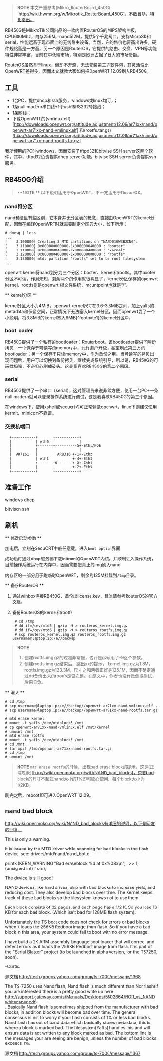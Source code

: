 
> **NOTE** 本文严重参考(Mikro_RouterBoard_450G)[http://wiki.hwmn.org/w/Mikrotik_RouterBoard_450G]，不敢冒功，特此指出。

RB450G是MikkroTik公司出品的一款内置RouterOS的MIPS架构主板，CPU680Mhz，内存256M，nand512M，提供5个千兆网口，支持MicroSD和serial，性能远高于现市面上的无线路由设备。当然，它的售价也要高出许多。硬件规格高是一方面，另一个原因是RouterOS，它提供的路由、交换、VPN等功能特性非常丰富，目前在中低端市场，特别是欧洲占据了很大的市场份额。

RouterOS虽然基于linux，但却不开源，无法安装第三方软件包，其灵活性比OpenWRT差得多，因而本文就教大家如何把OpenWRT 12.09刷入RB450G。

## 工具

- 1台PC，提供dhcp和ssh服务，windows或linux均可，；
- 1条null modern串口线+1个usb转RS232转接线；
- 1条网线；
- 下载OpenWRT的(vmlinux.elf)[http://downloads.openwrt.org/attitude_adjustment/12.09/ar71xx/nand/openwrt-ar71xx-nand-vmlinux.elf] 和(rootfs.tar.gz)[http://downloads.openwrt.org/attitude_adjustment/12.09/ar71xx/nand/openwrt-ar71xx-nand-rootfs.tar.gz]

我所使用的PC时windows，因而安装了tftpd32和bitvise SSH server这两个软件，其中，tftpd32负责提供dhcp server功能，bitvise SSH server负责提供ssh服务。

## RB450G介绍

> **NOTE ** 以下说明适用于OpenWRT，不一定适用于RouterOS。

### nand和分区

nand和硬盘有些区别，它本身并无分区表的概念，直接由OpenWRT的kernel分配，因而在编译OpenWRT时就需要制定分区的大小，如下所示：

```
# dmesg | less
...
[    3.100000] Creating 3 MTD partitions on "NAND01GW3B2CN6":
[    3.110000] 0x000000000000-0x000000040000 : "booter"
[    3.110000] 0x000000040000-0x000000400000 : "kernel"
[    3.120000] 0x000000400000-0x000008000000 : "rootfs"
[    3.130000] mtd: partition "rootfs" set to be root filesystem
...
```

openwrt kernel将nand划分为三个分区：booter、kernel和rootfs。其中booter分区不可读，作用未知，剩余两个的作用就很明显了，kernel分区保存的openwrt kernel，rootfs则是openwrt 根文件系统，mountpoint也就是“/”。

** kernel分区 **

kernel分区大小为4MiB，openwrt kernel尺寸在3.6-3.8MiB之间，加上yaffs的metadata和保留空间，正常情况下无法塞入kernel分区，因而openwrt耍了一个小聪明，将3.8MiB的kernel塞入6MiB[^footnote1]的kernel分区中。

### boot loader

RB450G提供了一个私有的bootloader：Routerboot。该bootloader提供了两份拷贝：一个保存于可读写的memory中，允许用户升级，甚至刷成第三方的bootloader；另一个保存于只读memory中，作为备份之用。当可读写的拷贝出现问题后，用户可以切换到备份拷贝，继续完成系统引导，所以说，RB450G的可玩性极强，不必担心刷成砖头。这是我喜欢RB450G的第二个原因。

### serial

RB450G提供了一个串口（serial），这对管理员来说非常方便，使用一台PC+一条null modern就可以登录操作系统进行调试，这是我喜欢RB450G的第三个原因。

在windows下，使用xshell或secucrt均可正常登录openwrt，linux下则建议使用kermit，minicom不靠谱。

### 交换机端口

```
  +-----------+       +-----------+
  |           | eth0  |           |
  |           +-------+----------5+-Eth1/PoE
  |           |       |           |
  |  AR7161   |       | AR8316 +-1+-Eth2
  |           | eth1  |        +-4+-Eth3
  |           +-------+0-------+-3+-Eth4
  |           |       |        +-2+-Eth5
  +-----------+       +-----------+
```

## 准备工作

windows dhcp

bitvison ssh


## 刷机

** 修改启动参数 **

加电后，立刻在SecuCRT中敲任意键，进入`boot option`界面

成功后将通过dhcp服务器下载initram的OpenWRT内核，并顺利进入操作系统，目前操作系统运行在内存中，因而需要把真正的img刷入nand

内存区的一部分用于跑临时OpenWRT，剩余的125M挂载到`/tmp`目录。

** 备份RouterOS **

1. 通过winbox连接RB450G，备份出license.key，具体请参考RouterOS的官方文档。
2. 备份RouterOS的kernel和rootfs

        # cd /tmp
        # dd if=/dev/mtd5 | gzip -9 > routeros_kernel.img.gz
        # dd if=/dev/mtd6 | gzip -9 > routeros_rootfs.img.gz
        # scp routeros_kernel.img.gz routeros_rootfs.img.gz username@laptop.ip:/e//backup

> **NOTE**
>
> 1. 创建rootfs.img.gz的过程非常慢，估计是gzip用了-9这个参数。
> 2. 创建rootfs.img.gz结束后，跳出xx的提示，
kernel.img.gz为1.8M，rootfs.img.gz为123.3M，尺寸之和两者正好是125.1M，因而不确定通过dd备份出来的rootfs是否完整。在原文中，作者也没有做倒换测试，后果自负。

** 灌入 **

```
# cd /tmp
# scp username@laptop.ip:/e//backup//openwrt-ar71xx-nand-vmlinux.elf .
# scp username@laptop.ip:/e//backup//openwrt-ar71xx-nand-rootfs.tar.gz .
# mtd erase kernel
# mount -t yaffs /dev/mtdblock5 /mnt
# cp openwrt-ar71xx-nand-vmlinux.elf /mnt/kernel
# umount /mnt
# mtd erase rootfs
# mount -t yaffs /dev/mtdblock6 /mnt
# cd /mnt
# tar xpzf /tmp/openwrt-ar71xx-nand-rootfs.tar.gz
# cd /tmp
# umount /mnt
```

> **NOTE** `mtd erase rootfs`的时候，出现bad erase block的提示，这是(正常现象)[http://wiki.openmoko.org/wiki/NAND_bad_blocks]，只要bad block的尺寸不超过nand大小的1%即可放心使用。每个block大小为1/2KB。

刷完之后，reboot即可进入OpenWRT 12.09。

## nand bad block

http://wiki.openmoko.org/wiki/NAND_bad_blocks有详细的说明，以下是网友的回复。

This is only a warning.

It is issued by the MTD driver while scanning for bad blocks in the flash
device. see: drivers/mtd/nand/nand_bbt.c :

printk (KERN_WARNING "Bad eraseblock %d at 0x%08x\n", i >> 1, (unsigned int)
from);


The device is still good!

NAND devices, like hard drives, ship with bad blocks to increase yield, and
reducing cost. They also develop bad blocks over time. The Kernel keeps track
of these bad blocks so the filesystem knows not to use them.

Each block consists of 32 pages, and each page has a 1/2 K. So you lose 16 KB
for each bad block. (Which isn't bad for 128MB flash system).

Unfortunately the TS boot code does not check for errors or bad blocks when it
loads the 256KB Redboot image from flash. So if you have a bad block in this
area, your system could fail to boot with no error message.

I have build a 2K ARM assembly language boot loader that will correct and
detect errors as it loads the 256KB Redboot image from flash. It is part of
the "Serial Blaster" project (to be launched in alpha version, for the
TS7250, soon).

-Curtis.

源文档 <http://tech.groups.yahoo.com/group/ts-7000/message/1368>

The TS-7250 uses Nand flash, Nand flash is much different than Nor
flash(if you are interested there is a pretty good write up here
http://support.gateway.com/s/Manuals/Desktops/5502664/NOR_vs_NANDwhitepaper.pdf)\
.
Basically Nand flash is sometimes shipped from the manufacturer with bad
blocks, in addition blocks will become bad over time. The general
consensus is not to worry if your flash consists of 1% or less bad
blocks. Nand flash has out of band data which basically stores meta data,
this is where a block is marked bad. The filesystem(Yaffs) handles this
and will ensure data is not written to any block marked as bad. The
bottom line is the messages your are seeing are benign, unless the number
of bad blocks exceeds 1%.

源文档 <http://tech.groups.yahoo.com/group/ts-7000/message/1367>

